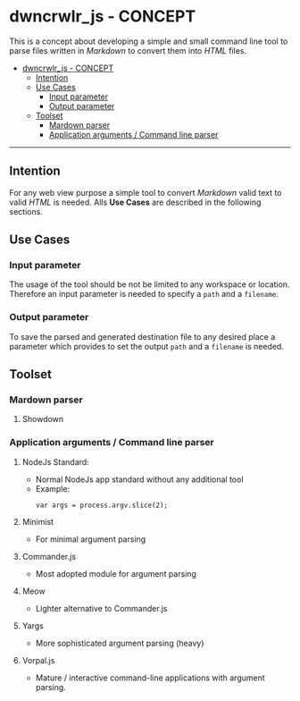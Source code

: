 # dwncrwlr_js - CONCEPT

This is a concept about developing a simple and small command line tool to parse files written in *Markdown* to convert them into *HTML* files.

- [dwncrwlr_js - CONCEPT](#dwncrwlrjs---concept)
    - [Intention](#intention)
    - [Use Cases](#use-cases)
        - [Input parameter](#input-parameter)
        - [Output parameter](#output-parameter)
    - [Toolset](#toolset)
        - [Mardown parser](#mardown-parser)
        - [Application arguments / Command line parser](#application-arguments--command-line-parser)

---

## Intention

For any web view purpose a simple tool to convert *Markdown* valid text to valid *HTML* is needed. Alls **Use Cases** are described in the following sections.

## Use Cases

### Input parameter

The usage of the tool should be not be limited to any workspace or location. Therefore an input parameter is needed to specify a `path` and a `filename`. 

### Output parameter

To save the parsed and generated destination file to any desired place a parameter which provides to set the output `path` and a `filename` is needed.

## Toolset

### Mardown parser

1. Showdown

### Application arguments / Command line parser

1. NodeJs Standard:
    - Normal NodeJs app standard without any additional tool 
    - Example:
        ```
        var args = process.argv.slice(2);
        ```

2. Minimist 
    - For minimal argument parsing

3. Commander.js 
    - Most adopted module for argument parsing

4. Meow
    - Lighter alternative to Commander.js

5. Yargs
    - More sophisticated argument parsing (heavy)

6. Vorpal.js
    - Mature / interactive command-line applications with argument parsing.